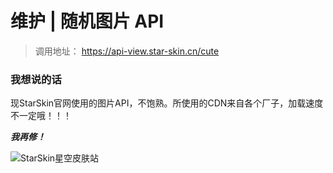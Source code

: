 # 维护 | 随机图片 API
> 调用地址： https://api-view.star-skin.cn/cute

### 我想说的话
现StarSkin官网使用的图片API，不饱熟。所使用的CDN来自各个厂子，加载速度不一定哦！！！

***我再修！***

![StarSkin星空皮肤站](https://pic1.afdiancdn.com/user/ad79d8b4857e11eb848752540025c377/common/bbfa07cf4124552d8af83ce89ea74174_w1802_h935_s663.png?imageView2/1/w/3000/h/800)
